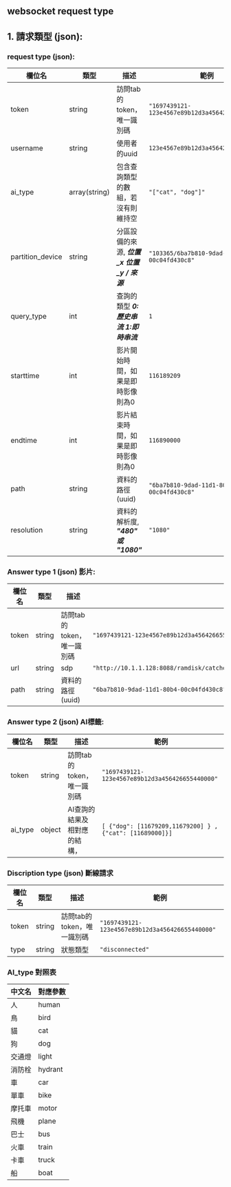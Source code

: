 ## websocket request type

## 1. 請求類型 (json):
### request type (json):
| 欄位名             | 類型            | 描述                             | 範例                                    |
|------------------|-----------------|---------------------------------|---------------------------------------|
| token            | string          | 訪問tab的token，唯一識別碼                     | `"1697439121-123e4567e89b12d3a456426655440000"` |
|username          |string          |使用者的uuid|`123e4567e89b12d3a456426655440000`|
| ai_type          | array(string)   | 包含查詢類型的數組，若沒有則維持空           | `"["cat", "dog"]"`                       |
| partition_device | string          | 分區設備的來源, ***位置_x 位置_y / 來源*** | `"103365/6ba7b810-9dad-11d1-80b4-00c04fd430c8"` |
| query_type       | int             | 查詢的類型  ***0:歷史串流 1:即時串流***  | `1`                                   |
| starttime        | int             | 影片開始時間，如果是即時影像則為0   | `116189209`                             |
| endtime          | int             | 影片結束時間，如果是即時影像則為0   | `116890000`                             |
| path             | string          | 資料的路徑 (uuid)                 | `"6ba7b810-9dad-11d1-80b4-00c04fd430c8"` |
| resolution       | string          | 資料的解析度, ***"480" 或 "1080"***   | `"1080"` |

### Answer type 1 (json) 影片:
| 欄位名          | 類型      | 描述               | 範例                                      |
|--------------|----------|------------------|-----------------------------------------|
| token        |string|訪問tab的token，唯一識別碼  |`"1697439121-123e4567e89b12d3a456426655440000"`|
| url          | string   |sdp |`"http://10.1.1.128:8088/ramdisk/catchoutput/justin68/Cam001/pathwewantano.m3u8"`|
| path         | string   | 資料的路徑 (uuid)           | `"6ba7b810-9dad-11d1-80b4-00c04fd430c8"`                                  |

### Answer type 2 (json) AI標籤:
| 欄位名         | 類型              | 描述                       | 範例                                          |
|--------------|-----------------|------------------------|-------------------------------------------|
|token|string|訪問tab的token，唯一識別碼  |`"1697439121-123e4567e89b12d3a456426655440000"`|
| ai_type      | object          | AI查詢的結果及相對應的結構，   | `[ {"dog": [11679209,11679200] } , {"cat": [11689000]}]`   |

### Discription type (json) 斷線請求
| 欄位名          | 類型      | 描述               | 範例                                      |
|--------------|----------|------------------|-----------------------------------------|
| token        |string      |訪問tab的token，唯一識別碼  |`"1697439121-123e4567e89b12d3a456426655440000"`|
| type      | string          | 狀態類型   | `"disconnected"`   |


### AI_type 對照表
| 中文名   | 對應參數  |
|---------|--------|
| 人      | human   |
| 鳥      | bird    |
| 貓      | cat     |
| 狗      | dog     |
| 交通燈  | light   |
| 消防栓  | hydrant |
| 車      | car     |
| 單車    | bike    |
| 摩托車  | motor   |
| 飛機    | plane   |
| 巴士    | bus     |
| 火車    | train   |
| 卡車    | truck   |
| 船      | boat    |

